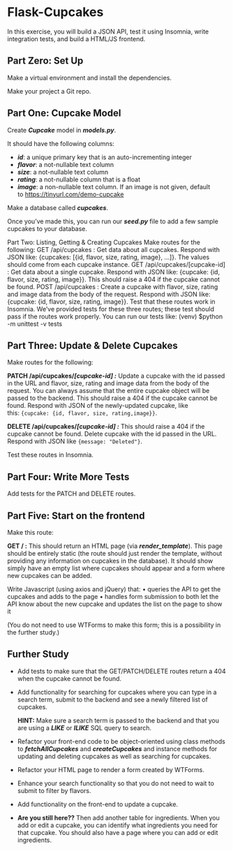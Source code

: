 # Flask-Cupcakes
In this exercise, you will build a JSON API, test it using Insomnia, write integration tests, and build a HTML/JS frontend.
## **Part Zero: Set Up**

Make a virtual environment and install the dependencies.

Make your project a Git repo.

## **Part One: Cupcake Model**

Create ***Cupcake*** model in ***models.py***.

It should have the following columns:

- ***id***: a unique primary key that is an auto-incrementing integer
- ***flavor***: a not-nullable text column
- ***size***: a not-nullable text column
- ***rating***: a not-nullable column that is a float
- ***image***: a non-nullable text column. If an image is not given, default to https://tinyurl.com/demo-cupcake

Make a database called ***cupcakes***.

Once you’ve made this, you can run our ***seed.py*** file to add a few sample cupcakes to your database.

Part Two: Listing, Getting & Creating Cupcakes
Make routes for the following:
GET /api/cupcakes : Get data about all cupcakes. Respond with JSON like: {cupcakes: [{id, flavor, size, rating, image}, ...]}. The values should come from each cupcake instance.
GET /api/cupcakes/[cupcake-id] : Get data about a single cupcake. Respond with JSON like: {cupcake: {id, flavor, size, rating, image}}. This should raise a 404 if the cupcake cannot be found.
POST /api/cupcakes : Create a cupcake with flavor, size, rating and image data from the body of the request. Respond with JSON like: {cupcake: {id, flavor, size, rating, image}}.
Test that these routes work in Insomnia.
We’ve provided tests for these three routes; these test should pass if the routes work properly.
You can run our tests like:
(venv) $python -m unittest -v tests

## **Part Three: Update & Delete Cupcakes**

Make routes for the following:

**PATCH /api/cupcakes/*[cupcake-id] :*** Update a cupcake with the id passed in the URL and flavor, size, rating and image data from the body of the request. You can always assume that the entire cupcake object will be passed to the backend. This should raise a 404 if the cupcake cannot be found. Respond with JSON of the newly-updated cupcake, like this: `{cupcake: {id, flavor, size, rating,image}}`.

**DELETE /api/cupcakes/*[cupcake-id] :*** This should raise a 404 if the cupcake cannot be found.
Delete cupcake with the id passed in the URL. Respond with JSON like `{message: "Deleted"}`.

Test these routes in Insomnia.

## **Part Four: Write More Tests**

Add tests for the PATCH and DELETE routes.

## **Part Five: Start on the frontend**

Make this route:

**GET / :** This should return an HTML page (via ***render_template***). This page should be entirely static (the route should just render the template, without providing any information on cupcakes in the database). It should show simply have an empty list where cupcakes should appear and a form where new cupcakes can be added. 

Write Javascript (using axios and jQuery) that:
• queries the API to get the cupcakes and adds to the page
• handles form submission to both let the API know about the new cupcake and updates the list on the page to show it

(You do not need to use WTForms to make this form; this is a possibility in the further study.)

## **Further Study**

- Add tests to make sure that the GET/PATCH/DELETE routes return a 404 when the cupcake cannot be found.
- Add functionality for searching for cupcakes where you can type in a search term, submit to the backend and see a newly filtered list of cupcakes.
    
    **HINT:** Make sure a search term is passed to the backend and that you are using a ***LIKE*** or ***ILIKE*** SQL query to search.
    
- Refactor your front-end code to be object-oriented using class methods to ***fetchAllCupcakes*** and ***createCupcakes*** and instance methods for updating and deleting cupcakes as well as searching for cupcakes.
- Refactor your HTML page to render a form created by WTForms.
- Enhance your search functionality so that you do not need to wait to submit to filter by flavors.
- Add functionality on the front-end to update a cupcake.
- **Are you still here??** Then add another table for ingredients. When you add or edit a cupcake, you can identify what ingredients you need for that cupcake. You should also have a page where you can add or edit ingredients.
